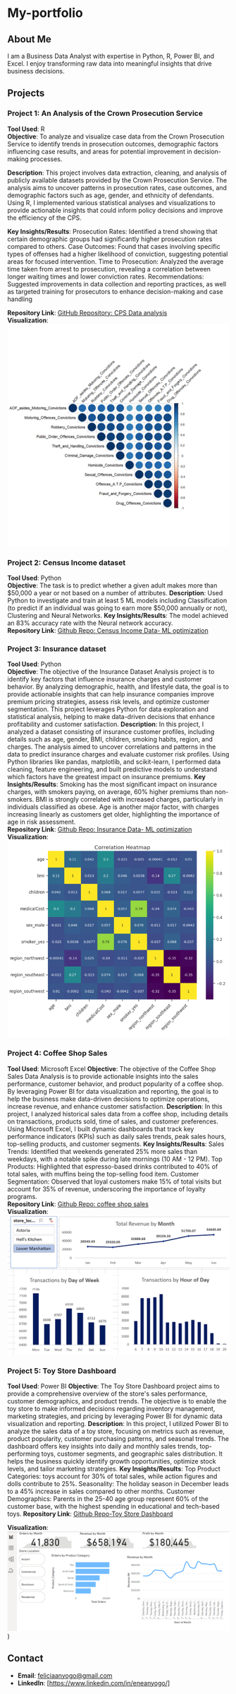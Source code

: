 # My-portfolio

## About Me
I am a Business Data Analyst with expertise in Python, R, Power BI, and Excel. I enjoy transforming raw data into meaningful insights that drive business decisions.

## Projects

### Project 1: An Analysis of the Crown Prosecution Service
**Tool Used**: R  
**Objective**: To analyze and visualize case data from the Crown Prosecution Service to identify trends in prosecution outcomes, demographic factors influencing case results, and areas for potential improvement in decision-making processes.  

**Description**: This project involves data extraction, cleaning, and analysis of publicly available datasets provided by the Crown Prosecution Service. The analysis aims to uncover patterns in prosecution rates, case outcomes, and demographic factors such as age, gender, and ethnicity of defendants. Using R, I implemented various statistical analyses and visualizations to provide actionable insights that could inform policy decisions and improve the efficiency of the CPS.

**Key Insights/Results**: 
Prosecution Rates: Identified a trend showing that certain demographic groups had significantly higher prosecution rates compared to others.
Case Outcomes: Found that cases involving specific types of offenses had a higher likelihood of conviction, suggesting potential areas for focused intervention.
Time to Prosecution: Analyzed the average time taken from arrest to prosecution, revealing a correlation between longer waiting times and lower conviction rates.
Recommendations: Suggested improvements in data collection and reporting practices, as well as targeted training for prosecutors to enhance decision-making and case handling

**Repository Link**: [GitHub Repository: CPS Data analysis](https://github.com/3n3gma/My-portfolio/blob/main/Assesment_Notebook.ipynb)  
**Visualization**: ![Alt text](https://github.com/3n3gma/My-portfolio/blob/main/correlation_plot.png)

### Project 2: Census Income dataset
**Tool Used**: Python  
**Objective**: The task is to predict whether a given adult makes more than $50,000 a year or not based on a number of attributes.
**Description**: Used Python to investigate and train at least 5 ML models including Classification (to predict if an individual was going to earn more $50,000 annually or not), Clustering and Neural Networks. 
**Key Insights/Results**: The model achieved an 83% accuracy rate with the Neural network accuracy.  
**Repository Link**: [Github Repo: Census Income Data- ML optimization](https://github.com/3n3gma/My-portfolio/blob/main/Ene_Census_Project.ipynb) 

### Project 3: Insurance dataset
**Tool Used**: Python  
**Objective**: The objective of the Insurance Dataset Analysis project is to identify key factors that influence insurance charges and customer behavior. By analyzing demographic, health, and lifestyle data, the goal is to provide actionable insights that can help insurance companies improve premium pricing strategies, assess risk levels, and optimize customer segmentation. This project leverages Python for data exploration and statistical analysis, helping to make data-driven decisions that enhance profitability and customer satisfaction.
**Description**: In this project, I analyzed a dataset consisting of insurance customer profiles, including details such as age, gender, BMI, children, smoking habits, region, and charges. The analysis aimed to uncover correlations and patterns in the data to predict insurance charges and evaluate customer risk profiles. Using Python libraries like pandas, matplotlib, and scikit-learn, I performed data cleaning, feature engineering, and built predictive models to understand which factors have the greatest impact on insurance premiums.
**Key Insights/Results**: 
Smoking has the most significant impact on insurance charges, with smokers paying, on average, 60% higher premiums than non-smokers.
BMI is strongly correlated with increased charges, particularly in individuals classified as obese.
Age is another major factor, with charges increasing linearly as customers get older, highlighting the importance of age in risk assessment.  
**Repository Link**: [Github Repo: Insurance Data- ML optimization](https://github.com/3n3gma/My-portfolio/blob/main/Ene_Census_Project.ipynb) 
**Visualization**: ![Alt text](https://github.com/3n3gma/My-portfolio/blob/main/ML%20insurance%20project%20visualisation.PNG)

### Project 4: Coffee Shop Sales
**Tool Used**: Microsoft Excel 
**Objective**: The objective of the Coffee Shop Sales Data Analysis is to provide actionable insights into the sales performance, customer behavior, and product popularity of a coffee shop. By leveraging Power BI for data visualization and reporting, the goal is to help the business make data-driven decisions to optimize operations, increase revenue, and enhance customer satisfaction.
**Description**: In this project, I analyzed historical sales data from a coffee shop, including details on transactions, products sold, time of sales, and customer preferences. Using Microsoft Excel, I built dynamic dashboards that track key performance indicators (KPIs) such as daily sales trends, peak sales hours, top-selling products, and customer segments.
**Key Insights/Results**: Sales Trends: Identified that weekends generated 25% more sales than weekdays, with a notable spike during late mornings (10 AM - 12 PM).
Top Products: Highlighted that espresso-based drinks contributed to 40% of total sales, with muffins being the top-selling food item.
Customer Segmentation: Observed that loyal customers make 15% of total visits but account for 35% of revenue, underscoring the importance of loyalty programs.  
**Repository Link**: [Github Repo: coffee shop sales](https://github.com/3n3gma/My-portfolio/blob/main/Coffee%20Shop%20Sales.xlsx)  
**Visualization**: ![Alt text](https://github.com/3n3gma/My-portfolio/blob/main/datanalystcoffeshop1.PNG)

### Project 5: Toy Store Dashboard
**Tool Used**: Power BI
**Objective**: The Toy Store Dashboard project aims to provide a comprehensive overview of the store's sales performance, customer demographics, and product trends. The objective is to enable the toy store to make informed decisions regarding inventory management, marketing strategies, and pricing by leveraging Power BI for dynamic data visualization and reporting.
**Description**: In this project, I utilized Power BI to analyze the sales data of a toy store, focusing on metrics such as revenue, product popularity, customer purchasing patterns, and seasonal trends. The dashboard offers key insights into daily and monthly sales trends, top-performing toys, customer segments, and geographic sales distribution. It helps the business quickly identify growth opportunities, optimize stock levels, and tailor marketing strategies.
**Key Insights/Results**: Top Product Categories: toys account for 30% of total sales, while action figures and dolls contribute to 25%.
Seasonality: The holiday season in December leads to a 45% increase in sales compared to other months.
Customer Demographics: Parents in the 25-40 age group represent 60% of the customer base, with the highest spending in educational and tech-based toys.
**Repository Link**: [Github Repo-Toy Store Dashboard](https://github.com/3n3gma/My-portfolio/blob/main/Ene_Toy%20Store_Sales%20Dashboard.pbix) 

**Visualization**: ![Alt text](https://github.com/3n3gma/My-portfolio/blob/main/toystore%20dashboard.PNG))

## Contact
- **Email**: feliciaanyogo@gmail.com
- **LinkedIn**: [https://www.linkedin.com/in/eneanyogo/]
